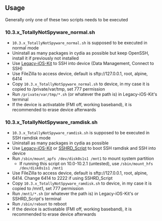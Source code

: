 ## Usage
Generally only one of these two scripts needs to be executed
### 10.3.x_TotallyNotSpyware_normal.sh
- `10.3.x_TotallyNotSpyware_normal.sh` is supposed to be executed in normal mode
- Uninstall as many packages in cydia as possible but keep OpenSSH, install it if previously not installed
- Use [Legacy-iOS-Kit](https://github.com/LukeZGD/Legacy-iOS-Kit) to SSH into device (Data Management, Connect to SSH)
- Use FileZilla to access device, default is sftp://127.0.0.1, root, alpine, 6414
- Copy `10.3.x_TotallyNotSpyware_normal.sh` to device, in my case it is copied to /private/var/tmp, set 777 permission
- Run `/private/var/tmp/*.sh` (or whatever the path is) in Legacy-iOS-Kit's terminal
- If the device is activatable (FMI off, working baseband), it is recommended to erase device afterwards
### 10.3.x_TotallyNotSpyware_ramdisk.sh
- `10.3.x_TotallyNotSpyware_ramdisk.sh` is supposed to be executed in SSH ramdisk mode
- Uninstall as many packages in cydia as possible
- Use [Legacy-iOS-Kit](https://github.com/LukeZGD/Legacy-iOS-Kit) or [SSHRD_Script](https://github.com/verygenericname/SSHRD_Script) to boot SSH ramdisk and SSH into device
- Run `/sbin/mount_apfs /dev/disk0s1s1 /mnt1` to mount system partition
  - If running this script on 10.0-10.2.1 (untested), use `/sbin/mount_hfs /dev/disk0s1s1 /mnt1`
- Use FileZilla to access device, default is sftp://127.0.0.1, root, alpine, 6414. Change 6414 to 2222 if using SSHRD_Script
- Copy `10.3.x_TotallyNotSpyware_ramdisk.sh` to device, in my case it is copied to /mnt1, set 777 permission
- Run `/mnt1/*.sh` (or whatever the path is) in Legacy-iOS-Kit's or SSHRD_Script's terminal
- Run `/sbin/reboot` to reboot
- If the device is activatable (FMI off, working baseband), it is recommended to erase device afterwards
